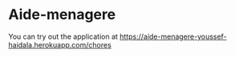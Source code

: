 # Aide-menagere

You can try out the application at https://aide-menagere-youssef-haidala.herokuapp.com/chores
